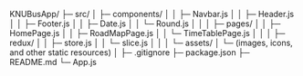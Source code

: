 KNUBusApp/
├─ src/
│ ├─ components/
│ │ ├─ Navbar.js
│ │ ├─ Header.js
│ │ ├─ Footer.js
│ │ ├─ Date.js
│ │ └─ Round.js
│ │
│ ├─ pages/
│ │ ├─ HomePage.js
│ │ ├─ RoadMapPage.js
│ │ └─ TimeTablePage.js
│ │
│ ├─ redux/
│ │ ├─ store.js
│ │ └─ slice.js
│ │
│ └─ assets/
│ └─ (images, icons, and other static resources)
│
├─ .gitignore
├─ package.json
├─ README.md
└─ App.js
